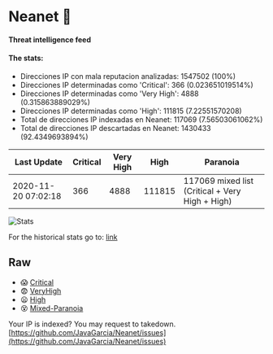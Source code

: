 # Neanet :hocho:
#### Threat intelligence feed
#### The stats:

- Direcciones IP con mala reputacion analizadas: 1547502 (100%)
- Direcciones IP determinadas como 'Critical':  366 (0.023651019514%)
- Direcciones IP determinadas como 'Very High':  4888 (0.315863889029%)
- Direcciones IP determinadas como 'High':  111815 (7.22551570208)
- Total de direcciones IP indexadas en Neanet:  117069 (7.56503061062%)
- Total de direcciones IP descartadas en Neanet:  1430433 (92.4349693894%)

| Last Update | Critical | Very High | High | Paranoia |
| --- | --- | --- | --- | --- |
| 2020-11-20 07:02:18 | 366 | 4888 | 111815 | 117069 mixed list (Critical + Very High + High)|

![Stats](https://docs.google.com/spreadsheets/d/e/2PACX-1vSnaNMIXVabIpDJjufMlzH7poXnshF3mgd8Is1g9ytUEzVsP5my4Trn8f-xkoLLQ38xpL3HtmUexLo6/pubchart?oid=501124687&format=image)

For the historical stats go to: [link](/stats.csv)
## Raw
- :scream: [Critical](https://raw.githubusercontent.com/JavaGarcia/Neanet/master/blacklists/neanet_critical.txt)
- :fearful: [VeryHigh](https://raw.githubusercontent.com/JavaGarcia/Neanet/master/blacklists/neanet_veryHigh.txtt)
- :frowning: [High](https://raw.githubusercontent.com/JavaGarcia/Neanet/master/blacklists/neanet_high.txt)
- :dizzy_face: [Mixed-Paranoia](https://raw.githubusercontent.com/JavaGarcia/Neanet/master/blacklists/neanet_all.txt)


Your IP is indexed? You may request to takedown. [https://github.com/JavaGarcia/Neanet/issues](https://github.com/JavaGarcia/Neanet/issues)

































































































































































































































































































































































































































































































































































































































































































































































































































































































































































































































































































































































































































































































































































































































































































































































































































































































































































































































































































































































































































































































































































































































































































































































